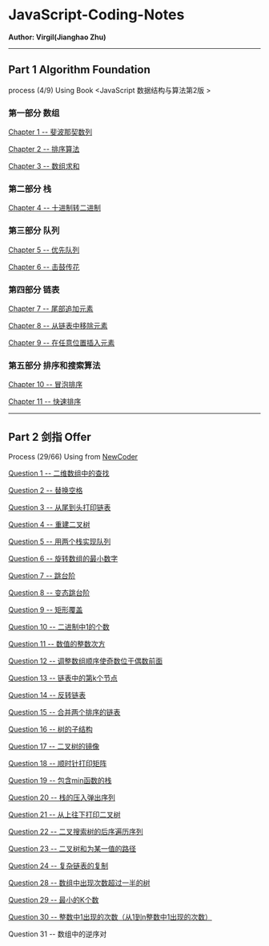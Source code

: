 # JavaScript-Coding-Notes

**Author: Virgil(Jianghao Zhu)**

---

## Part 1 Algorithm Foundation 

process (4/9) Using Book <JavaScript 数据结构与算法第2版 >

### 第一部分 数组

[Chapter 1 -- 斐波那契数列](https://github.com/Virgil0113/JavaScript-Coding-Notes/blob/master/Part1/Chapter01.js)

[Chapter 2 -- 排序算法](https://github.com/Virgil0113/JavaScript-Coding-Notes/blob/master/Part1/Chapter02.js)

[Chapter 3 -- 数组求和](https://github.com/Virgil0113/JavaScript-Coding-Notes/blob/master/Part1/Chapter03.js)

### 第二部分 栈

[Chapter 4 -- 十进制转二进制](https://github.com/Virgil0113/JavaScript-Coding-Notes/blob/master/Part1/Chapter04.js)

### 第三部分 队列

[Chapter 5 -- 优先队列](https://github.com/Virgil0113/JavaScript-Coding-Notes/blob/master/Part1/Chapter05.js)

 [Chapter 6 -- 击鼓传花](https://github.com/Virgil0113/JavaScript-Coding-Notes/blob/master/Part1/Chapter06.js)

### 第四部分 链表

[Chapter 7 -- 尾部追加元素](https://github.com/Virgil0113/JavaScript-Coding-Notes/blob/master/Part1/Chapter07.js)

[Chapter 8 -- 从链表中移除元素](https://github.com/Virgil0113/JavaScript-Coding-Notes/blob/master/Part1/Chapter08.js)

[Chapter 9 -- 在任意位置插入元素](https://github.com/Virgil0113/JavaScript-Coding-Notes/blob/master/Part1/Chapter09.js)

### 第五部分 排序和搜索算法

[Chapter 10 -- 冒泡排序](https://github.com/Virgil0113/JavaScript-Coding-Notes/blob/master/Part1/Chapter10.js)

[Chapter 11 -- 快速排序](https://github.com/Virgil0113/JavaScript-Coding-Notes/blob/master/Part1/Chapter10.js)

---

## Part 2 剑指 Offer  

Process (29/66) Using  from [NewCoder](https://www.nowcoder.com/practice/abc3fe2ce8e146608e868a70efebf62e?tpId=13&tqId=11154&tPage=1&rp=1&ru=/ta/coding-interviews&qru=/ta/coding-interviews/question-ranking)

[Question 1 -- 二维数组中的查找](https://github.com/Virgil0113/JavaScript-Coding-Notes/blob/master/Part2/Question01.js)

[Question 2 -- 替换空格](https://github.com/Virgil0113/JavaScript-Coding-Notes/blob/master/Part2/Question02.js)

[Question 3 -- 从尾到头打印链表](https://github.com/Virgil0113/JavaScript-Coding-Notes/blob/master/Part2/Question03.js)

[Question 4 -- 重建二叉树](https://github.com/Virgil0113/JavaScript-Coding-Notes/blob/master/Part2/Question04.js)

[Question 5 -- 用两个栈实现队列](https://github.com/Virgil0113/JavaScript-Coding-Notes/blob/master/Part2/Question05.js)

[Question 6 -- 旋转数组的最小数字](https://github.com/Virgil0113/JavaScript-Coding-Notes/blob/master/Part2/Question06.js)

[Question 7 -- 跳台阶](https://github.com/Virgil0113/JavaScript-Coding-Notes/blob/master/Part2/Question07.js)

[Question 8 -- 变态跳台阶](https://github.com/Virgil0113/JavaScript-Coding-Notes/blob/master/Part2/Question08.js)

[Question 9 -- 矩形覆盖](https://github.com/Virgil0113/JavaScript-Coding-Notes/blob/master/Part2/Question09.js)

[Question 10 -- 二进制中1的个数](https://github.com/Virgil0113/JavaScript-Coding-Notes/blob/master/Part2/Question10.js)

[Question 11 -- 数值的整数次方](https://github.com/Virgil0113/JavaScript-Coding-Notes/blob/master/Part2/Question11.js)

[Question 12 -- 调整数组顺序使奇数位于偶数前面](https://github.com/Virgil0113/JavaScript-Coding-Notes/blob/master/Part2/Question12.js)

[Question 13 -- 链表中的第k个节点](https://github.com/Virgil0113/JavaScript-Coding-Notes/blob/master/Part2/Question13.js)

[Question 14 -- 反转链表](https://github.com/Virgil0113/JavaScript-Coding-Notes/blob/master/Part2/Question14.js)

[Question 15 -- 合并两个排序的链表](https://github.com/Virgil0113/JavaScript-Coding-Notes/blob/master/Part2/Question15.js)

[Question 16 -- 树的子结构](https://github.com/Virgil0113/JavaScript-Coding-Notes/blob/master/Part2/Question16.js)

[Question 17 -- 二叉树的镜像](https://github.com/Virgil0113/JavaScript-Coding-Notes/blob/master/Part2/Question17.js)

[Question 18 -- 顺时针打印矩阵](https://github.com/Virgil0113/JavaScript-Coding-Notes/blob/master/Part2/Question18.js)

[Question 19 -- 包含min函数的栈](https://github.com/Virgil0113/JavaScript-Coding-Notes/blob/master/Part2/Question19.js)

[Question 20 -- 栈的压入弹出序列](https://github.com/Virgil0113/JavaScript-Coding-Notes/blob/master/Part2/Question20.js)

[Question 21 -- 从上往下打印二叉树](https://github.com/Virgil0113/JavaScript-Coding-Notes/blob/master/Part2/Question21.js)

[Question 22 -- 二叉搜索树的后序遍历序列](https://github.com/Virgil0113/JavaScript-Coding-Notes/blob/master/Part2/Question22.js)

[Question 23 -- 二叉树和为某一值的路径](https://github.com/Virgil0113/JavaScript-Coding-Notes/blob/master/Part2/Question23.js)

[Question 24 -- 复杂链表的复制](https://github.com/Virgil0113/JavaScript-Coding-Notes/blob/master/Part2/Question24.js)

[Question 28 -- 数组中出现次数超过一半的树](https://github.com/Virgil0113/JavaScript-Coding-Notes/blob/master/Part2/Question28.js)

[Question 29 -- 最小的K个数](https://github.com/Virgil0113/JavaScript-Coding-Notes/blob/master/Part2/Question29.js)

[Question 30 -- 整数中1出现的次数（从1到n整数中1出现的次数）](https://github.com/Virgil0113/JavaScript-Coding-Notes/blob/master/Part2/Question30.js)

Question 31 -- 数组中的逆序对


